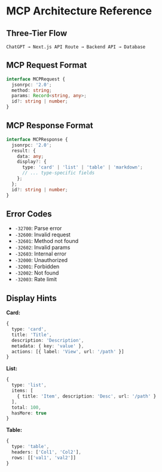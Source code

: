 # MCP Architecture Reference

## Three-Tier Flow

```
ChatGPT → Next.js API Route → Backend API → Database
```

## MCP Request Format

```typescript
interface MCPRequest {
  jsonrpc: '2.0';
  method: string;
  params: Record<string, any>;
  id?: string | number;
}
```

## MCP Response Format

```typescript
interface MCPResponse {
  jsonrpc: '2.0';
  result: {
    data: any;
    display?: {
      type: 'card' | 'list' | 'table' | 'markdown';
      // ... type-specific fields
    };
  };
  id?: string | number;
}
```

## Error Codes

- `-32700`: Parse error
- `-32600`: Invalid request
- `-32601`: Method not found
- `-32602`: Invalid params
- `-32603`: Internal error
- `-32000`: Unauthorized
- `-32001`: Forbidden
- `-32002`: Not found
- `-32003`: Rate limit

## Display Hints

**Card:**
```typescript
{
  type: 'card',
  title: 'Title',
  description: 'Description',
  metadata: { key: 'value' },
  actions: [{ label: 'View', url: '/path' }]
}
```

**List:**
```typescript
{
  type: 'list',
  items: [
    { title: 'Item', description: 'Desc', url: '/path' }
  ],
  total: 100,
  hasMore: true
}
```

**Table:**
```typescript
{
  type: 'table',
  headers: ['Col1', 'Col2'],
  rows: [['val1', 'val2']]
}
```
